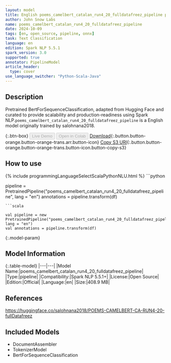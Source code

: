 ```yaml
---
layout: model
title: English poems_camelbert_catalan_run4_20_fulldatafreez_pipeline pipeline BertForSequenceClassification from salohnana2018
author: John Snow Labs
name: poems_camelbert_catalan_run4_20_fulldatafreez_pipeline
date: 2024-10-09
tags: [en, open_source, pipeline, onnx]
task: Text Classification
language: en
edition: Spark NLP 5.5.1
spark_version: 3.0
supported: true
annotator: PipelineModel
article_header:
  type: cover
use_language_switcher: "Python-Scala-Java"
---
```


## Description

Pretrained BertForSequenceClassification, adapted from Hugging Face and curated to provide scalability and production-readiness using Spark NLP.`poems_camelbert_catalan_run4_20_fulldatafreez_pipeline` is a English model originally trained by salohnana2018.

{:.btn-box}
<button class="button button-orange" disabled>Live Demo</button>
<button class="button button-orange" disabled>Open in Colab</button>
[Download](https://s3.amazonaws.com/auxdata.johnsnowlabs.com/public/models/poems_camelbert_catalan_run4_20_fulldatafreez_pipeline_en_5.5.1_3.0_1728478289864.zip){:.button.button-orange.button-orange-trans.arr.button-icon}
[Copy S3 URI](s3://auxdata.johnsnowlabs.com/public/models/poems_camelbert_catalan_run4_20_fulldatafreez_pipeline_en_5.5.1_3.0_1728478289864.zip){:.button.button-orange.button-orange-trans.button-icon.button-copy-s3}

## How to use



<div class="tabs-box" markdown="1">
{% include programmingLanguageSelectScalaPythonNLU.html %}
```python

pipeline = PretrainedPipeline("poems_camelbert_catalan_run4_20_fulldatafreez_pipeline", lang = "en")
annotations =  pipeline.transform(df)   

```
```scala

val pipeline = new PretrainedPipeline("poems_camelbert_catalan_run4_20_fulldatafreez_pipeline", lang = "en")
val annotations = pipeline.transform(df)

```
</div>

{:.model-param}
## Model Information

{:.table-model}
|---|---|
|Model Name:|poems_camelbert_catalan_run4_20_fulldatafreez_pipeline|
|Type:|pipeline|
|Compatibility:|Spark NLP 5.5.1+|
|License:|Open Source|
|Edition:|Official|
|Language:|en|
|Size:|408.9 MB|

## References

https://huggingface.co/salohnana2018/POEMS-CAMELBERT-CA-RUN4-20-fullDatafreez

## Included Models

- DocumentAssembler
- TokenizerModel
- BertForSequenceClassification